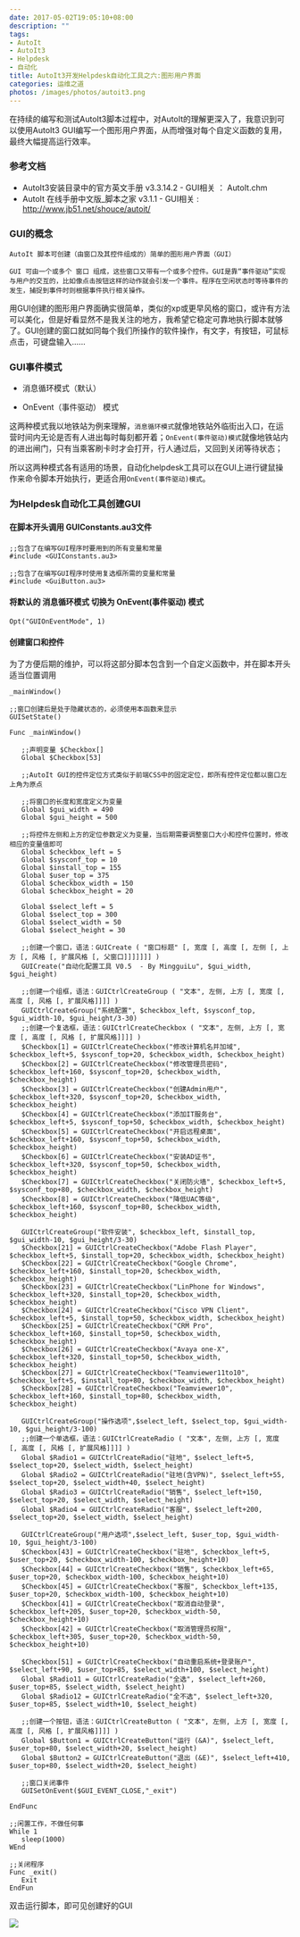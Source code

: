 ```yaml
---
date: 2017-05-02T19:05:10+08:00
description: ""
tags: 
- AutoIt
- AutoIt3
- Helpdesk
- 自动化
title: AutoIt3开发Helpdesk自动化工具之六:图形用户界面
categories: 运维之道
photos: /images/photos/autoit3.png
---
```


在持续的编写和测试AutoIt3脚本过程中，对AutoIt的理解更深入了，我意识到可以使用AutoIt3 GUI编写一个图形用户界面，从而增强对每个自定义函数的复用，最终大幅提高运行效率。

### 参考文档

* AutoIt3安装目录中的官方英文手册 v3.3.14.2 - GUI相关 ： AutoIt.chm  
* AutoIt 在线手册中文版_脚本之家 v3.1.1 - GUI相关 :  http://www.jb51.net/shouce/autoit/ 

### GUI的概念

	AutoIt 脚本可创建（由窗口及其控件组成的）简单的图形用户界面（GUI）
	
	GUI 可由一个或多个 窗口 组成，这些窗口又带有一个或多个控件。GUI是靠“事件驱动”实现与用户的交互的，比如像点击按钮这样的动作就会引发一个事件。程序在空闲状态时等待事件的发生，捕捉到事件时则根据事件执行相关操作。


用GUI创建的图形用户界面确实很简单，类似的xp或更早风格的窗口，或许有方法可以美化，但是好看显然不是我关注的地方，我希望它稳定可靠地执行脚本就够了。GUI创建的窗口就如同每个我们所操作的软件操作，有文字，有按钮，可鼠标点击，可键盘输入......

<!--more-->

### GUI事件模式

* 消息循环模式（默认）

* OnEvent（事件驱动） 模式

这两种模式我以地铁站为例来理解，`消息循环模式`就像地铁站外临街出入口，在运营时间内无论是否有人进出每时每刻都开着；`OnEvent(事件驱动)模式`就像地铁站内的进出闸门，只有当乘客刷卡时才会打开，行人通过后，又回到关闭等待状态；

所以这两种模式各有适用的场景，自动化helpdesk工具可以在GUI上进行键鼠操作来命令脚本开始执行，更适合用`OnEvent(事件驱动)模式`。

### 为Helpdesk自动化工具创建GUI

#### 在脚本开头调用 GUIConstants.au3文件

	;;包含了在编写GUI程序时要用到的所有变量和常量 
	#include <GUIConstants.au3>

	;;包含了在编写GUI程序时使用复选框所需的变量和常量
	#include <GuiButton.au3>
	

#### 将默认的 消息循环模式 切换为  OnEvent(事件驱动) 模式

	Opt("GUIOnEventMode", 1)

#### 创建窗口和控件

为了方便后期的维护，可以将这部分脚本包含到一个自定义函数中，并在脚本开头适当位置调用
	
	_mainWindow()
	
	;;窗口创建后是处于隐藏状态的，必须使用本函数来显示
	GUISetState()
	
	Func _mainWindow()
	
	   ;;声明变量 $Checkbox[]
	   Global $Checkbox[53]
	
	   ;;AutoIt GUI的控件定位方式类似于前端CSS中的固定定位，即所有控件定位都以窗口左上角为原点
	
	   ;;将窗口的长度和宽度定义为变量
	   Global $gui_width = 490
	   Global $gui_height = 500
	
	   ;;将控件左侧和上方的定位参数定义为变量，当后期需要调整窗口大小和控件位置时，修改相应的变量值即可
	   Global $checkbox_left = 5
	   Global $sysconf_top = 10
	   Global $install_top = 155
	   Global $user_top = 375
	   Global $checkbox_width = 150
	   Global $checkbox_height = 20
	
	   Global $select_left = 5
	   Global $select_top = 300
	   Global $select_width = 50
	   Global $select_height = 30
	
	   ;;创建一个窗口，语法：GUICreate ( "窗口标题" [, 宽度 [, 高度 [, 左侧 [, 上方 [, 风格 [, 扩展风格 [, 父窗口]]]]]]] )
	   GUICreate("自动化配置工具 V0.5  - By MingguiLu", $gui_width, $gui_height)
	
	   ;;创建一个组框，语法：GUICtrlCreateGroup ( "文本", 左侧, 上方 [, 宽度 [, 高度 [, 风格 [, 扩展风格]]]] )
	   GUICtrlCreateGroup("系统配置", $checkbox_left, $sysconf_top, $gui_width-10, $gui_height/3-30)
	   ;;创建一个复选框，语法：GUICtrlCreateCheckbox ( "文本", 左侧, 上方 [, 宽度 [, 高度 [, 风格 [, 扩展风格]]]] )
	   $Checkbox[1] = GUICtrlCreateCheckbox("修改计算机名并加域", $checkbox_left+5, $sysconf_top+20, $checkbox_width, $checkbox_height)
	   $Checkbox[2] = GUICtrlCreateCheckbox("修改管理员密码", $checkbox_left+160, $sysconf_top+20, $checkbox_width, $checkbox_height)
	   $Checkbox[3] = GUICtrlCreateCheckbox("创建Admin用户", $checkbox_left+320, $sysconf_top+20, $checkbox_width, $checkbox_height)
	   $Checkbox[4] = GUICtrlCreateCheckbox("添加IT服务台", $checkbox_left+5, $sysconf_top+50, $checkbox_width, $checkbox_height)
	   $Checkbox[5] = GUICtrlCreateCheckbox("开启远程桌面", $checkbox_left+160, $sysconf_top+50, $checkbox_width, $checkbox_height)
	   $Checkbox[6] = GUICtrlCreateCheckbox("安装AD证书", $checkbox_left+320, $sysconf_top+50, $checkbox_width, $checkbox_height)
	   $Checkbox[7] = GUICtrlCreateCheckbox("关闭防火墙", $checkbox_left+5, $sysconf_top+80, $checkbox_width, $checkbox_height)
	   $Checkbox[8] = GUICtrlCreateCheckbox("降低UAC等级", $checkbox_left+160, $sysconf_top+80, $checkbox_width, $checkbox_height)
	
	   GUICtrlCreateGroup("软件安装", $checkbox_left, $install_top, $gui_width-10, $gui_height/3-30)
	   $Checkbox[21] = GUICtrlCreateCheckbox("Adobe Flash Player", $checkbox_left+5, $install_top+20, $checkbox_width, $checkbox_height)
	   $Checkbox[22] = GUICtrlCreateCheckbox("Google Chrome", $checkbox_left+160, $install_top+20, $checkbox_width, $checkbox_height)
	   $Checkbox[23] = GUICtrlCreateCheckbox("LinPhone for Windows", $checkbox_left+320, $install_top+20, $checkbox_width, $checkbox_height)
	   $Checkbox[24] = GUICtrlCreateCheckbox("Cisco VPN Client", $checkbox_left+5, $install_top+50, $checkbox_width, $checkbox_height)
	   $Checkbox[25] = GUICtrlCreateCheckbox("CRM Pro", $checkbox_left+160, $install_top+50, $checkbox_width, $checkbox_height)
	   $Checkbox[26] = GUICtrlCreateCheckbox("Avaya one-X", $checkbox_left+320, $install_top+50, $checkbox_width, $checkbox_height)
	   $Checkbox[27] = GUICtrlCreateCheckbox("Teamviewer11to10", $checkbox_left+5, $install_top+80, $checkbox_width, $checkbox_height)
	   $Checkbox[28] = GUICtrlCreateCheckbox("Teamviewer10", $checkbox_left+160, $install_top+80, $checkbox_width, $checkbox_height)
	
	   GUICtrlCreateGroup("操作选项",$select_left, $select_top, $gui_width-10, $gui_height/3-100)
	   ;;创建一个单选框，语法：GUICtrlCreateRadio ( "文本", 左侧, 上方 [, 宽度 [, 高度 [, 风格 [, 扩展风格]]]] )
	   Global $Radio1 = GUICtrlCreateRadio("驻地", $select_left+5, $select_top+20, $select_width, $select_height)
	   Global $Radio2 = GUICtrlCreateRadio("驻地(含VPN)", $select_left+55, $select_top+20, $select_width+40, $select_height)
	   Global $Radio3 = GUICtrlCreateRadio("销售", $select_left+150, $select_top+20, $select_width, $select_height)
	   Global $Radio4 = GUICtrlCreateRadio("客服", $select_left+200, $select_top+20, $select_width, $select_height)
	
	   GUICtrlCreateGroup("用户选项",$select_left, $user_top, $gui_width-10, $gui_height/3-100)
	   $Checkbox[43] = GUICtrlCreateCheckbox("驻地", $checkbox_left+5, $user_top+20, $checkbox_width-100, $checkbox_height+10)
	   $Checkbox[44] = GUICtrlCreateCheckbox("销售", $checkbox_left+65, $user_top+20, $checkbox_width-100, $checkbox_height+10)
	   $Checkbox[45] = GUICtrlCreateCheckbox("客服", $checkbox_left+135, $user_top+20, $checkbox_width-100, $checkbox_height+10)
	   $Checkbox[41] = GUICtrlCreateCheckbox("取消自动登录", $checkbox_left+205, $user_top+20, $checkbox_width-50, $checkbox_height+10)
	   $Checkbox[42] = GUICtrlCreateCheckbox("取消管理员权限", $checkbox_left+305, $user_top+20, $checkbox_width-50, $checkbox_height+10)
	
	   $Checkbox[51] = GUICtrlCreateCheckbox("自动重启系统+登录账户", $select_left+90, $user_top+85, $select_width+100, $select_height)
	   Global $Radio11 = GUICtrlCreateRadio("全选", $select_left+260, $user_top+85, $select_width, $select_height)
	   Global $Radio12 = GUICtrlCreateRadio("全不选", $select_left+320, $user_top+85, $select_width+10, $select_height)
	
	   ;;创建一个按钮，语法：GUICtrlCreateButton ( "文本", 左侧, 上方 [, 宽度 [, 高度 [, 风格 [, 扩展风格]]]] )
	   Global $Button1 = GUICtrlCreateButton("运行 (&A)", $select_left, $user_top+80, $select_width+20, $select_height)
	   Global $Button2 = GUICtrlCreateButton("退出 (&E)", $select_left+410, $user_top+80, $select_width+20, $select_height)
	
	   ;;窗口关闭事件
	   GUISetOnEvent($GUI_EVENT_CLOSE,"_exit")
	
	EndFunc
	
	;;闲置工作，不做任何事
	While 1
	   sleep(1000)
	WEnd
	
	;;关闭程序
	Func _exit()
	   Exit
	EndFun

双击运行脚本，即可见创建好的GUI

![](/images/20170502/170502_01.jpg)